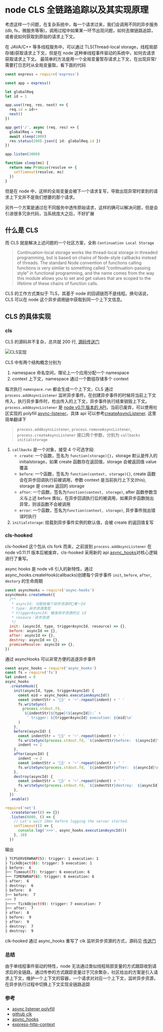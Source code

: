 # node CLS 全链路追踪以及其实现原理

考虑这样一个问题，在复杂系统中，每一个请求过来，我们会调用不同的异步服务(db, fs，微服务等等)，调用过程中如果某一环节出现问题，如何去做链路追踪，或者说如何获取到原始的请求上下文。

在 JAVA/C++ 等多线程服务中，可以通过 TLS(Thread-local storage，线程局部存储)获取请求上下文，但是在 node 这种单线程事件驱动的系统中，如何去请求获取请求上下文。
最简单的方法是用一个全局变量暂存请求上下文，在出现异常/需要打日志时从全局变量取，看下面的代码

```ts
const express = require('express')

const app = express()

let globalReq
let id = 1

app.use((req, res, next) => {
  req.id = id++
  next()
})

app.get('/', async (req, res) => {
  globalReq = req
  await sleep(1000)
  res.status(200).json({ id: globalReq.id })
})

app.listen(3000)

function sleep(ms) {
  return new Promise(resolve => {
    setTimeout(resolve, ms)
  })
}
```

但是在 node 中，这样的全局变量会被下一个请求复写，导致出现异常时拿到的请求上下文并不是我们想要的那个请求。

另外一个方案是通过在不同服务中透传原始请求，这样的确可以解决问题，但是会引进很多冗余代码，当系统庞大之后，不好扩展

## 什么是 CLS

而 CLS 就是解决上述问题的一个社区方案，全称 `Continuation Local Storage`

> Continuation-local storage works like thread-local storage in threaded programming, but is based on chains of Node-style callbacks instead of threads. The standard Node convention of functions calling functions is very similar to something called “continuation-passing style” in functional programming, and the name comes from the way this module allows you to set and get values that are scoped to the lifetime of these chains of function calls.

CLS 的工作方式类似于 TLS，其基于 node 的回调链而不是线程。换句话说，CLS 可以在 node 这个异步调用链中获取到同一个上下文信息。

## CLS 的具体实现

### cls

CLS 的源码并不复杂，总共就 200 行, [源码传送门](https://github.com/othiym23/node-continuation-local-storage/blob/master/context.js)

![CLS实现](https://cdn.jsdelivr.net/gh/feikerwu/figure-bed@master/assets/20201010150228.png)

CLS 中有两个结构概念分别为

1. namespace 命名空间，理论上一个应用分配一个 namespace
2. context 上下文，namespace 通过一个数组存储多个 context

每次执行 `namespace.run` 都会生成一个上下文，CLS 通过 `process.addAsyncListener` 监听异步事件。在创建异步事件的时候将当前上下文传入，执行异步事件时，检出传入的上下文，异步事件执行结束销毁上下文。
`process.addAsyncListener` 是 [node v0.11 版本的 API](https://nodejs.org/docs/v0.11.11/api/process.html#process_process_addasynclistener_callbacksobj_userdata)，当前已废弃，可以使用社区实现的 polyfill [async-listener](https://github.com/othiym23/async-listener)。具体 api 可以参考[createAsyncListener](https://github.com/othiym23/async-listener#createasynclistenercallbacks-initialstorage). 这里简单翻译下

> `process.addAsyncListener`, `process.removeAsyncListener`, `process.createAsyncListener` 接口两个参数，分别为 `callbacks` `initialstorage`

1. `callbacks` 是一个对象，接受 4 个可选字段:
   - `create`: 一个函数，签名为 `function(storage){}`，storage 默认是传入的 initialstorage，如果 create 函数存在返回值，storage 会被返回值 value 覆盖
   - `before`: 一个函数，签名为 `function(context, storage){}`, create 函数会在异步回调执行前被调用，参数 context 是当前执行上下文(this), storage 是 create 返回的 storage
   - `after`: 一个函数，签名为`function(context, storage)`, after 函数参数含义与上述 before 类似，在异步回调执行后的被调用，如果异步函数抛出异常，则该函数不会被调用
   - `error`: 一个函数，签名为`function(context, storage)`, 异步事件抛出错误时执行
2. `initialstorage`: 挂载到异步事件实例的默认值，会被 create 的返回值复写

### cls-hooked

cls-hooked 这个包从 cls fork 而来，之前提到 `process.addAsyncListener` 在 node v0.11.11 版本后被废弃，cls-hooked 采用新的 api [async_hooks](https://nodejs.org/api/async_hooks.html)对核心逻辑进行了重写。

async hooks 是 node v8 引入的新特性，通过 async_hooks.createHook(callbacks)创建每个异步事件 `init`, `before`, `after`, `destory` 的生命周期

```js
const asyncHooks = require('async-hooks')
asyncHooks.createHook({
  /**
   * asyncId: 分配给每个异步资源的唯一Id
   * type: 异步资源类型
   * triggerAsyncId: 触发异步资源的父 id
   * resouce：异步资源
   */
  init: (asyncId, type, triggerAsyncId, resource) => {},
  before: asyncId => {},
  after: asyncId => {},
  destroy: asyncId => {},
  promiseResolve: asyncId => {},
})
```

通过 asyncHooks 可以非常方便的追逐异步事件

```js
const async_hooks = require('async_hooks')
const fs = require('fs')
let indent = 0
async_hooks
  .createHook({
    init(asyncId, type, triggerAsyncId) {
      const eid = async_hooks.executionAsyncId()
      const indentStr = '├' + '─'.repeat(indent) + ' '
      fs.writeSync(
        process.stdout.fd,
        `${indentStr}${type}(${asyncId}):` +
          ` trigger: ${triggerAsyncId} execution: ${eid}\n`
      )
    },
    before(asyncId) {
      const indentStr = '├' + '─'.repeat(indent) + ' '
      fs.writeSync(process.stdout.fd, `${indentStr}before:  ${asyncId}\n`)
      indent += 2
    },
    after(asyncId) {
      indent -= 2
      const indentStr = '├' + '─'.repeat(indent) + ' '
      fs.writeSync(process.stdout.fd, `${indentStr}after:  ${asyncId}\n`)
    },
    destroy(asyncId) {
      const indentStr = '├' + '─'.repeat(indent) + ' '
      fs.writeSync(process.stdout.fd, `${indentStr}destroy:  ${asyncId}\n`)
    },
  })
  .enable()

require('net')
  .createServer(() => {})
  .listen(8080, () => {
    // Let's wait 10ms before logging the server started.
    setTimeout(() => {
      console.log('>>>', async_hooks.executionAsyncId())
    }, 10)
  })
```

输出

```bash
├ TCPSERVERWRAP(5): trigger: 1 execution: 1
├ TickObject(6): trigger: 5 execution: 1
├ before:  6
├── Timeout(7): trigger: 6 execution: 6
├── TIMERWRAP(8): trigger: 6 execution: 6
├ after:  6
├ destroy:  6
├ before:  8
├── before:  7
>>> 7
├──── TickObject(9): trigger: 7 execution: 7
├── after:  7
├ after:  8
├ before:  9
├ after:  9
├ destroy:  7
├ destroy:  9
```

clk-hooked 通过 async_hooks 重写了 clk 监听异步资源的方式，源码见 [传送门](https://github.com/Jeff-Lewis/cls-hooked/blob/0ff594bf6b2edd6fb046b10b67363c3213e4726c/context.js#L280)

### 总结

由于单线程事件驱动的特性，node 无法通过类似线程局部变量的方式跟踪收到请求后的全链路，通过传参的方式跟踪变量过于冗余繁杂，社区给出的方案是引入请求上下文，维护一个上下文的容器，一个请求对对应一个上下文，监听异步资源，在异步执行过程中切换上下文实现全链路追踪

### 参考

- [async listener polyfill](https://github.com/othiym23/async-listener)
- [github clk](https://github.com/othiym23/node-continuation-local-storage)
- [async_hooks](https://nodejs.org/api/async_hooks.html)
- [express-http-context](https://github.com/skonves/express-http-context)
